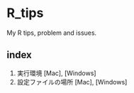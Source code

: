 R_tips
======

My R tips, problem and issues.

## index

1. 実行環境 [Mac], [Windows]
2. 設定ファイルの場所 [Mac], [Windows]
